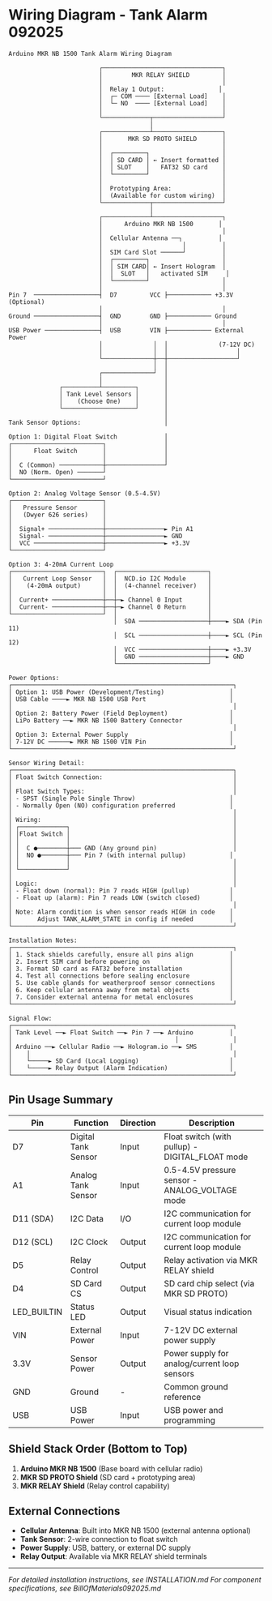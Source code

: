 # Wiring Diagram - Tank Alarm 092025

```
Arduino MKR NB 1500 Tank Alarm Wiring Diagram

                         ┌─────────────────────────────────┐
                         │        MKR RELAY SHIELD         │
                         │                                 │
                         │  Relay 1 Output:               │
                         │  ┌─ COM ──── [External Load]    │
                         │  └─ NO  ──── [External Load]    │
                         │                                 │
                         └─────────────┬───────────────────┘
                                       │
                         ┌─────────────┴───────────────────┐
                         │       MKR SD PROTO SHIELD       │
                         │                                 │
                         │  ┌─────────┐                    │
                         │  │ SD CARD │ ← Insert formatted │
                         │  │ SLOT    │   FAT32 SD card    │
                         │  └─────────┘                    │
                         │                                 │
                         │  Prototyping Area:              │
                         │  (Available for custom wiring)  │
                         └─────────────┬───────────────────┘
                                       │
                         ┌─────────────┴───────────────────┐
                         │      Arduino MKR NB 1500       │
                         │                                 │
                         │  Cellular Antenna ──┐          │
                         │                      │          │
                         │  SIM Card Slot ──────┘          │
                         │  ┌─────────┐                    │
                         │  │ SIM CARD│ ← Insert Hologram  │
                         │  │  SLOT   │   activated SIM     │
                         │  └─────────┘                    │
                         │                                 │
Pin 7  ──────────────────┤  D7         VCC ├──────────── +3.3V (Optional)
                         │                                 │
Ground ──────────────────┤  GND        GND ├──────────── Ground
                         │                                 │
USB Power ───────────────┤  USB        VIN ├──────────── External Power
                         │              │  │              (7-12V DC)
                         │              │  │                   │
                         └──────────────┼──┼───────────────────┘
                                        │  │
                         ┌──────────────┘  │
                         │                 │
              ┌──────────┴─────────┐       │
              │ Tank Level Sensors │       │
              │    (Choose One)    │       │
              └────────────────────┘       │
                                           │
Tank Sensor Options:                       │

Option 1: Digital Float Switch             │
┌─────────────────────────┐                │
│      Float Switch       │                │
│                         │                │
│  C (Common) ────────────┼────────────────┘
│  NO (Norm. Open) ───────┘
└─────────────────────────┘

Option 2: Analog Voltage Sensor (0.5-4.5V)
┌─────────────────────────┐                
│   Pressure Sensor       │                
│   (Dwyer 626 series)    │                
│                         │                
│  Signal+ ───────────────┼────────────────► Pin A1
│  Signal- ───────────────┼────────────────► GND
│  VCC ───────────────────┼────────────────► +3.3V
└─────────────────────────┘                

Option 3: 4-20mA Current Loop
┌─────────────────────────┐  ┌─────────────────────────┐
│   Current Loop Sensor   │  │  NCD.io I2C Module      │
│    (4-20mA output)      │  │  (4-channel receiver)   │
│                         │  │                         │
│  Current+ ──────────────┼──┼─► Channel 0 Input       │
│  Current- ──────────────┼──┼─► Channel 0 Return      │
└─────────────────────────┘  │                         │
                             │  SDA ───────────────────┼────► SDA (Pin 11)
                             │  SCL ───────────────────┼────► SCL (Pin 12)
                             │  VCC ───────────────────┼────► +3.3V
                             │  GND ───────────────────┼────► GND
                             └─────────────────────────┘

Power Options:
┌─────────────────────────────────────────────────────────────┐
│ Option 1: USB Power (Development/Testing)                  │
│ USB Cable ────► MKR NB 1500 USB Port                       │
│                                                             │
│ Option 2: Battery Power (Field Deployment)                 │
│ LiPo Battery ──► MKR NB 1500 Battery Connector             │
│                                                             │
│ Option 3: External Power Supply                            │
│ 7-12V DC ──────► MKR NB 1500 VIN Pin                       │
└─────────────────────────────────────────────────────────────┘

Sensor Wiring Detail:
┌─────────────────────────────────────────────────────────────┐
│ Float Switch Connection:                                    │
│                                                             │
│ Float Switch Types:                                         │
│ - SPST (Single Pole Single Throw)                          │
│ - Normally Open (NO) configuration preferred               │
│                                                             │
│ Wiring:                                                     │
│ ┌─────────────┐                                             │
│ │Float Switch │                                             │
│ │             │                                             │
│ │  C ●────────┼─── GND (Any ground pin)                     │
│ │  NO ●───────┼─── Pin 7 (with internal pullup)            │
│ │             │                                             │
│ └─────────────┘                                             │
│                                                             │
│ Logic:                                                      │
│ - Float down (normal): Pin 7 reads HIGH (pullup)           │
│ - Float up (alarm): Pin 7 reads LOW (switch closed)        │
│                                                             │
│ Note: Alarm condition is when sensor reads HIGH in code    │
│       Adjust TANK_ALARM_STATE in config if needed          │
└─────────────────────────────────────────────────────────────┘

Installation Notes:
┌─────────────────────────────────────────────────────────────┐
│ 1. Stack shields carefully, ensure all pins align          │
│ 2. Insert SIM card before powering on                      │
│ 3. Format SD card as FAT32 before installation             │
│ 4. Test all connections before sealing enclosure           │
│ 5. Use cable glands for weatherproof sensor connections    │
│ 6. Keep cellular antenna away from metal objects           │
│ 7. Consider external antenna for metal enclosures          │
└─────────────────────────────────────────────────────────────┘

Signal Flow:
┌─────────────────────────────────────────────────────────────┐
│ Tank Level ──► Float Switch ──► Pin 7 ──► Arduino          │
│                                             │               │
│ Arduino ──► Cellular Radio ──► Hologram.io ──► SMS         │
│    │                                                        │
│    └─────► SD Card (Local Logging)                         │
│    └─────► Relay Output (Alarm Indication)                 │
└─────────────────────────────────────────────────────────────┘
```

## Pin Usage Summary

| Pin | Function | Direction | Description |
|-----|----------|-----------|-------------|
| D7 | Digital Tank Sensor | Input | Float switch (with pullup) - DIGITAL_FLOAT mode |
| A1 | Analog Tank Sensor | Input | 0.5-4.5V pressure sensor - ANALOG_VOLTAGE mode |
| D11 (SDA) | I2C Data | I/O | I2C communication for current loop module |
| D12 (SCL) | I2C Clock | Output | I2C communication for current loop module |
| D5 | Relay Control | Output | Relay activation via MKR RELAY shield |
| D4 | SD Card CS | Output | SD card chip select (via MKR SD PROTO) |
| LED_BUILTIN | Status LED | Output | Visual status indication |
| VIN | External Power | Input | 7-12V DC external power supply |
| 3.3V | Sensor Power | Output | Power supply for analog/current loop sensors |
| GND | Ground | - | Common ground reference |
| USB | USB Power | Input | USB power and programming |

## Shield Stack Order (Bottom to Top)
1. **Arduino MKR NB 1500** (Base board with cellular radio)
2. **MKR SD PROTO Shield** (SD card + prototyping area)
3. **MKR RELAY Shield** (Relay control capability)

## External Connections
- **Cellular Antenna**: Built into MKR NB 1500 (external antenna optional)
- **Tank Sensor**: 2-wire connection to float switch
- **Power Supply**: USB, battery, or external DC supply
- **Relay Output**: Available via MKR RELAY shield terminals

---

*For detailed installation instructions, see INSTALLATION.md*
*For component specifications, see BillOfMaterials092025.md*